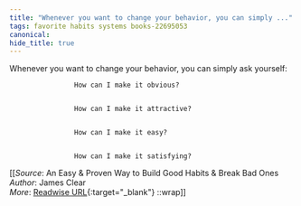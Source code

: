 ```yaml
---
title: "Whenever you want to change your behavior, you can simply ..."
tags: favorite habits systems books-22695053
canonical: 
hide_title: true
---
```


Whenever you want to change your behavior, you can simply ask yourself:
			
				
					How can I make it obvious?
				
				
					How can I make it attractive?
				
				
					How can I make it easy?
				
				
					How can I make it satisfying?


[[_Source_: An Easy & Proven Way to Build Good Habits & Break Bad Ones<br>
_Author_: James Clear<br>
_More_: [Readwise URL](https://readwise.io/open/446271370){:target="_blank"}
::wrap]]